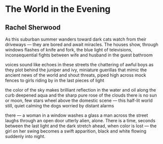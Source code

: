 # The World in the Evening
## Rachel Sherwood
As this suburban summer wanders toward dark
cats watch from their driveways — they are bored
and await miracles. The houses show, through windows
flashes of knife and fork, the blue light
of televisions, inconsequential fights
between wife and husband in the guest bathroom

voices sound like echoes in these streets
the chattering of awful boys as they plot
behind the juniper and ivy, miniature guerillas
that mimic the ancient news of the world
and shout threats, piped high across mock fences
to girls riding by in the last pieces of light

the color of the sky makes brilliant reflection
in the water and oil along the curb
deepened aqua and the sharp pure rose of the clouds
there is no sun or moon, few stars wheel
above the domestic scene — this half-lit world
still, quiet calming the dogs worried by distant alarms

there — a woman in a window washes a glass
a man across the street laughs through an open door
utterly alien, alone. There is a time, seconds between
the last light and the dark stretch ahead, when color
is lost — the girl on her swing becomes a swift
apparition, black and white flowing suddenly into night.